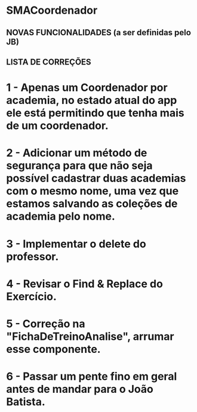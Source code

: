 # SMACoordenador
 
## NOVAS FUNCIONALIDADES (a ser definidas pelo JB)


## LISTA DE CORREÇÕES
# 1 - Apenas um Coordenador por academia, no estado atual do app ele está permitindo que tenha mais de um coordenador.
# 2 - Adicionar um método de segurança para que não seja possível cadastrar duas academias com o mesmo nome, uma vez que estamos salvando as coleções de academia pelo nome.
# 3 - Implementar o delete do professor.
# 4 - Revisar o Find & Replace do Exercício.
# 5 - Correção na "FichaDeTreinoAnalise", arrumar esse componente.
# 6 - Passar um pente fino em geral antes de mandar para o João Batista.
